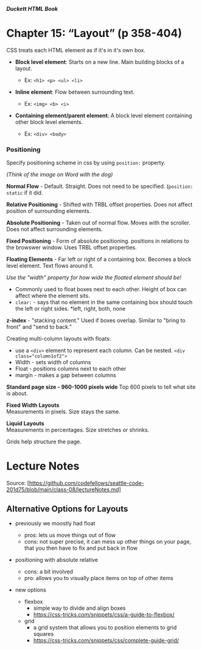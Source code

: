 ***Duckett HTML Book***

# Chapter 15: “Layout” (p 358-404)

CSS treats each HTML element as if it's in it's own box.

- **Block level element**: Starts on a new line. Main building blocks of a layout.
  * Ex: `<h1> <p> <ul> <li>`
  
- **Inline element**: Flow between surrounding text.
  * Ex: `<img> <b> <i>`

- **Containing element/parent element**: A block level element containing other block level elements.
  * Ex: `<div> <body>`

### Positioning

Specify positioning scheme in css by using `position:` property.  

*(Think of the image on Word with the dog)*

**Normal Flow** - Default. Straight. Does not need to be specified. (`position: static` if it did. 

**Relative Positioning** - Shifted with TRBL offset properties. Does not affect position of surrounding elements.

**Absolute Positioning** - Taken out of normal flow. Moves with the scroller. Does not affect surrounding elements.

**Fixed Positioning** - Form of absolute positioning. positions in relations to the browswer window. Uses TRBL offset properties. 

**Floating Elements** - Far left or right of a containing box. Becomes a block level element. Text flows around it. 

_Use the "width" property for how wide the floated element should be!_

  - Commonly used to float boxes next to each other. Height of box can affect where the element sits.
  - `clear:` - says that no element in the same containing box should touch the left or right sides.
    *left, right, both, none

**z-index** - "stacking content." Used if boxes overlap. Similar to "bring to front" and "send to back."

Creating multi-column layouts with floats:

- use a `<div>` element to represent each column. Can be nested. `<div class="column1of2">`
- Width - sets width of columns
- Float - positions columns next to each other
- margin - makes a gap between columns

**Standard page size - 960-1000 pixels wide**
Top 600 pixels to tell what site is about. 

**Fixed Width Layouts**  
Measurements in pixels. Size stays the same.

**Liquid Layouts**  
Measurements in percentages. Size stretches or shrinks.

Grids help structure the page.  

# Lecture Notes 
Source: [https://github.com/codefellows/seattle-code-201d75/blob/main/class-08/lectureNotes.md]

## Alternative Options for Layouts
- previously we moostly had float
  - pros: lets us move things out of flow
  - cons: not super precise, it can mess up other things on your page, that you then have to fix and put back in flow
- positioning with absolute relative
  - cons: a bit involved
  - pro: allows you to visually place items on top of other items

- new options
  - flexbox
    - simple way to divide and align boxes
    - https://css-tricks.com/snippets/css/a-guide-to-flexbox/
  - grid
    - a grid system that allows you to position elements to grid squares
    - https://css-tricks.com/snippets/css/complete-guide-grid/